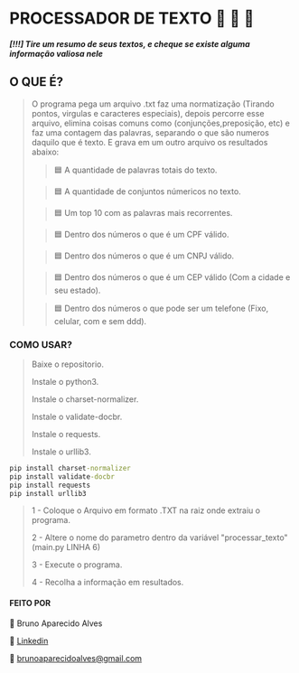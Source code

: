 # PROCESSADOR DE TEXTO :speech_balloon: :dart: :bookmark_tabs:
##### [!!!] Tire um resumo de seus textos, e cheque se existe alguma informação valiosa nele

## O QUE É?
>O programa pega um arquivo .txt faz uma normatização (Tirando pontos, virgulas e caracteres especiais),
depois percorre esse arquivo, elimina coisas comuns como (conjunções,preposição, etc) e faz uma contagem das palavras, separando
o que são numeros daquilo que é texto. E grava em um outro arquivo os resultados abaixo:
> >🟦 A quantidade de palavras totais do texto.
> 
>>🟦 A quantidade de conjuntos númericos no texto.
> 
>>🟦 Um top 10 com as palavras mais recorrentes.
> 
>>🟦 Dentro dos números o que é um CPF válido.
> 
>>🟦 Dentro dos números o que é um CNPJ válido.
> 
>>🟦 Dentro dos números o que é um CEP válido (Com a cidade e seu estado).
> 
>>🟦 Dentro dos números o que pode ser um telefone (Fixo, celular, com e sem ddd).
> 

### COMO USAR?
> Baixe o repositorio.
>
> Instale o python3.
> 
> Instale o charset-normalizer.
> 
> Instale o validate-docbr.
> 
> Instale o requests.
> 
> Instale o urllib3.

~~~cmd
pip install charset-normalizer
pip install validate-docbr
pip install requests
pip install urllib3
~~~
> 1 - Coloque o Arquivo em formato .TXT na raiz onde extraiu o programa.
>
> 2 - Altere o nome do parametro dentro da variável "processar_texto" (main.py LINHA 6)
> 
> 3 - Execute o programa.
> 
> 4 - Recolha a informação em resultados.

#### FEITO POR

:runner: Bruno Aparecido Alves

:game_die: [Linkedin](https://www.linkedin.com/in/brunoaparecidoalves/)

:e-mail: brunoaparecidoalves@gmail.com


